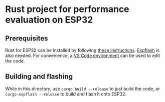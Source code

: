 # Rust project for performance evaluation on ESP32
## Prerequisites
Rust for ESP32 can be installed by following [these instructions](https://esp-rs.github.io/book/installation/installation.html#espup).
[Espflash](https://esp-rs.github.io/book/tooling/espflash.html) is also needed.
For convenience, a [VS Code environment](https://esp-rs.github.io/book/tooling/text-editors-and-ides.html) can be used to edit the code.

## Building and flashing
While in this directory, use `cargo build --release` to just build the code, or `cargo-espflash --release` to build and flash it onto ESP32.
